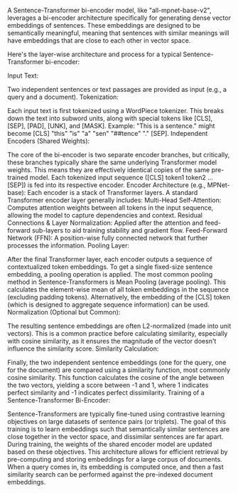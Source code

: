 A Sentence-Transformer bi-encoder model, like "all-mpnet-base-v2", leverages a bi-encoder architecture specifically for generating dense vector embeddings of sentences. These embeddings are designed to be semantically meaningful, meaning that sentences with similar meanings will have embeddings that are close to each other in vector space.

Here's the layer-wise architecture and process for a typical Sentence-Transformer bi-encoder:

Input Text:

Two independent sentences or text passages are provided as input (e.g., a query and a document).
Tokenization:

Each input text is first tokenized using a WordPiece tokenizer. This breaks down the text into subword units, along with special tokens like [CLS], [SEP], [PAD], [UNK], and [MASK].
Example: "This is a sentence." might become [CLS] "this" "is" "a" "sen" "##tence" "." [SEP].
Independent Encoders (Shared Weights):

The core of the bi-encoder is two separate encoder branches, but critically, these branches typically share the same underlying Transformer model weights. This means they are effectively identical copies of the same pre-trained model.
Each tokenized input sequence ([CLS] token1 token2 ... [SEP]) is fed into its respective encoder.
Encoder Architecture (e.g., MPNet-base): Each encoder is a stack of Transformer layers. A standard Transformer encoder layer generally includes:
Multi-Head Self-Attention: Computes attention weights between all tokens in the input sequence, allowing the model to capture dependencies and context.
Residual Connections & Layer Normalization: Applied after the attention and feed-forward sub-layers to aid training stability and gradient flow.
Feed-Forward Network (FFN): A position-wise fully connected network that further processes the information.
Pooling Layer:

After the final Transformer layer, each encoder outputs a sequence of contextualized token embeddings. To get a single fixed-size sentence embedding, a pooling operation is applied.
The most common pooling method in Sentence-Transformers is Mean Pooling (average pooling). This calculates the element-wise mean of all token embeddings in the sequence (excluding padding tokens).
Alternatively, the embedding of the [CLS] token (which is designed to aggregate sequence information) can be used.
Normalization (Optional but Common):

The resulting sentence embeddings are often L2-normalized (made into unit vectors). This is a common practice before calculating similarity, especially with cosine similarity, as it ensures the magnitude of the vector doesn't influence the similarity score.
Similarity Calculation:

Finally, the two independent sentence embeddings (one for the query, one for the document) are compared using a similarity function, most commonly cosine similarity.
This function calculates the cosine of the angle between the two vectors, yielding a score between -1 and 1, where 1 indicates perfect similarity and -1 indicates perfect dissimilarity.
Training of a Sentence-Transformer Bi-Encoder:

Sentence-Transformers are typically fine-tuned using contrastive learning objectives on large datasets of sentence pairs (or triplets). The goal of this training is to learn embeddings such that semantically similar sentences are close together in the vector space, and dissimilar sentences are far apart.
During training, the weights of the shared encoder model are updated based on these objectives.
This architecture allows for efficient retrieval by pre-computing and storing embeddings for a large corpus of documents. When a query comes in, its embedding is computed once, and then a fast similarity search can be performed against the pre-indexed document embeddings.
